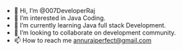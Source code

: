 - 👋 Hi, I’m @007DeveloperRaj
- 👀 I’m interested in Java Coding.
- 🌱 I’m currently learning Java full stack Development.
- 💞️ I’m looking to collaborate on development community.
- 📫 How to reach me annurajperfect@gmail.com

<!---
007DeveloperRaj/007DeveloperRaj is a ✨ special ✨ repository because its `README.md` (this file) appears on your GitHub profile.
You can click the Preview link to take a look at your changes.
--->
